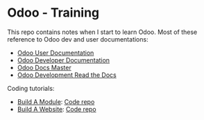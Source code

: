 # Odoo - Training

This repo contains notes when I start to learn Odoo.
Most of these reference to Odoo dev and user documentations:
- [Odoo User Documentation](https://www.odoo.com/documentation/user/14.0/)
- [Odoo Developer Documentation](https://www.odoo.com/documentation/13.0/index.html)
- [Odoo Docs Master](https://odoo-master.readthedocs.io/en/master/)
- [Odoo Development Read the Docs](https://odoo-development.readthedocs.io/en/latest/index.html)

Coding tutorials:

- [Build A Module](https://www.odoo.com/documentation/13.0/howtos/backend.html): [Code repo](https://github.com/linhhonblade/openacademy)
- [Build A Website](https://www.odoo.com/documentation/13.0/howtos/website.html): [Code repo](https://github.com/linhhonblade/academy)
